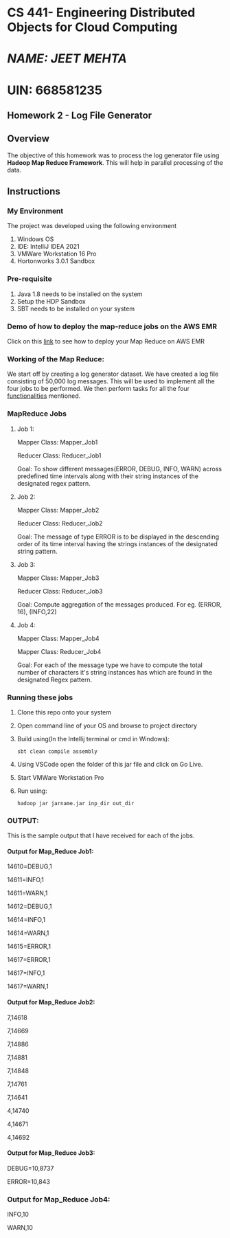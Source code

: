 # CS 441- Engineering Distributed Objects for Cloud Computing

# **_**NAME: JEET MEHTA**_**

# UIN: 668581235

## Homework 2 - Log File Generator

## Overview

The objective of this homework was to process the log generator file using **Hadoop Map Reduce Framework**. This will help in parallel processing of the data.

## Instructions

### My Environment

The project was developed using the following environment
1) Windows OS
2) IDE: IntelliJ IDEA 2021
3) VMWare Workstation 16 Pro
4) Hortonworks 3.0.1 Sandbox 
### Pre-requisite

1) Java 1.8 needs to be installed on the system
2) Setup the HDP Sandbox
3) SBT needs to be installed on your system

### Demo of how to deploy the map-reduce jobs on the AWS EMR

Click on this [link](https://www.youtube.com/watch?v=yhbI30JZJ0o) to see how to deploy your Map Reduce on AWS EMR

### Working of the Map Reduce:

We start off by creating a log generator dataset. We have created a log file consisting of 50,000 log messages. This will be used to implement all the four jobs to be performed.
We then perform tasks for all the four [functionalities](https://github.com/0x1DOCD00D/LogFileGenerator#functionality) mentioned.


### MapReduce Jobs
 
1) Job 1:

   Mapper Class: Mapper_Job1

   Reducer Class: Reducer_Job1

   Goal: To show different messages(ERROR, DEBUG, INFO, WARN) across predefined time intervals along with their string instances of the designated regex pattern.

   

2) Job 2:

   Mapper Class: Mapper_Job2

   Reducer Class: Reducer_Job2

   Goal: The message of type ERROR is to be displayed in the descending order of its time interval having the strings instances of the designated string pattern.

   
3) Job 3:

   Mapper Class: Mapper_Job3

   Reducer Class: Reducer_Job3

   Goal: Compute aggregation of the messages produced. For eg. (ERROR, 16), (INFO,22)



4) Job 4:

   Mapper Class: Mapper_Job4

   Mapper Class: Reducer_Job4

   Goal: For each of the message type we have to compute the total number of characters it's string instances has which are found in the designated Regex pattern.



### Running these jobs


1. Clone this repo onto your system

2. Open command line of your OS and browse to project directory

3. Build using(In the Intellij terminal or cmd in Windows):

   `sbt clean compile assembly`
4. Using VSCode open the folder of this jar file and click on Go Live.

5. Start VMWare Workstation Pro

6. Run using:

   `hadoop jar jarname.jar inp_dir out_dir`


### OUTPUT:

This is the sample output that I have received for each of the jobs.

#### Output for Map_Reduce Job1:

14610=DEBUG,1

14611=INFO,1

14611=WARN,1

14612=DEBUG,1

14614=INFO,1

14614=WARN,1

14615=ERROR,1

14617=ERROR,1

14617=INFO,1

14617=WARN,1

#### Output for Map_Reduce Job2:

7,14618

7,14669

7,14886

7,14881

7,14848

7,14761

7,14641

4,14740

4,14671

4,14692

#### Output for Map_Reduce Job3:

DEBUG=10,8737

ERROR=10,843

### Output for Map_Reduce Job4:

INFO,10

WARN,10